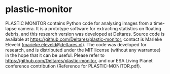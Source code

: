 # plastic-monitor
PLASTIC MONITOR contains Python code for analysing images from a time-lapse camera.
It is a prototype software for extracting statistics on floating debris, and this research version was developed at Deltares. 
Source code is available at https://github.com/Deltares/plastic-monitor, contact is Marieke Eleveld (marieke.eleveld@deltares.nl).
The code was developed for research, and is distributed under the MIT license (without any warrantee) in the hope that it can be useful.
Please refer to https://github.com/Deltares/plastic-monitor, and our ESA Living Planet conference contribution (Reference for PLASTIC-MONITOR.pdf). 
